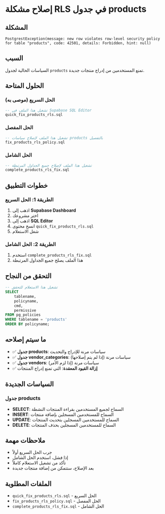 # إصلاح مشكلة RLS في جدول products

## المشكلة
```
PostgrestException(message: new row violates row-level security policy for table "products", code: 42501, details: Forbidden, hint: null)
```

## السبب
السياسات الحالية لجدول `products` تمنع المستخدمين من إدراج منتجات جديدة.

## الحلول المتاحة

### الحل السريع (موصى به)
```sql
-- تشغيل هذا الملف في Supabase SQL Editor
quick_fix_products_rls.sql
```

### الحل المفصل
```sql
-- تشغيل هذا الملف لإصلاح سياسات products بالتفصيل
fix_products_rls_policy.sql
```

### الحل الشامل
```sql
-- تشغيل هذا الملف لإصلاح جميع الجداول المرتبطة
complete_products_rls_fix.sql
```

## خطوات التطبيق

### الطريقة 1: الحل السريع
1. اذهب إلى **Supabase Dashboard**
2. اختر مشروعك
3. اذهب إلى **SQL Editor**
4. انسخ محتوى `quick_fix_products_rls.sql`
5. شغل الاستعلام

### الطريقة 2: الحل الشامل
1. استخدم `complete_products_rls_fix.sql`
2. هذا الملف يصلح جميع الجداول المرتبطة

## التحقق من النجاح
```sql
-- تشغيل هذا الاستعلام للتحقق
SELECT 
    tablename,
    policyname,
    cmd,
    permissive
FROM pg_policies 
WHERE tablename = 'products'
ORDER BY policyname;
```

## ما سيتم إصلاحه
- ✅ **جدول products**: سياسات مرنة للإدراج والتحديث
- ✅ **جدول vendor_categories**: سياسات مرنة (إذا لم يتم إصلاحها)
- ✅ **جدول vendors**: سياسات مرنة (إذا لزم الأمر)
- ✅ **إزالة القيود المعقدة**: التي تمنع إدراج المنتجات

## السياسات الجديدة

### جدول products
- **SELECT**: السماح لجميع المستخدمين بقراءة المنتجات النشطة
- **INSERT**: السماح للمستخدمين المسجلين بإضافة منتجات
- **UPDATE**: السماح للمستخدمين المسجلين بتحديث المنتجات
- **DELETE**: السماح للمستخدمين المسجلين بحذف المنتجات

## ملاحظات مهمة
- جرب الحل السريع أولاً
- إذا فشل، استخدم الحل الشامل
- تأكد من تشغيل الاستعلام كاملاً
- بعد الإصلاح، ستتمكن من إضافة منتجات جديدة

## الملفات المطلوبة
- `quick_fix_products_rls.sql` - الحل السريع
- `fix_products_rls_policy.sql` - الحل المفصل
- `complete_products_rls_fix.sql` - الحل الشامل


